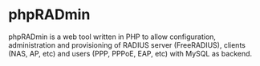 # phpRADmin
phpRADmin is a web tool written in PHP to allow configuration, administration and provisioning of RADIUS server (FreeRADIUS), clients (NAS, AP, etc) and users (PPP, PPPoE, EAP, etc) with MySQL as backend.
